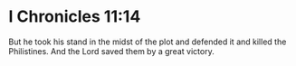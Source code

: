 # I Chronicles 11:14

But he took his stand in the midst of the plot and defended it and killed the Philistines. And the Lord saved them by a great victory.
